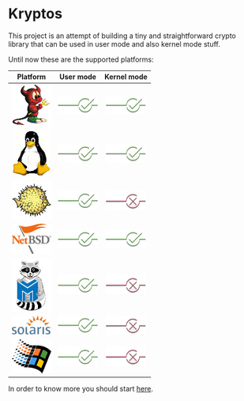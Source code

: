 # Kryptos

This project is an attempt of building a tiny and straightforward crypto library that can be used in user mode and also
kernel mode stuff.

Until now these are the supported platforms:

| **Platform** | **User mode** | **Kernel mode** |
|:------------:|:-------------:|:---------------:|
|![FreeBSD](https://github.com/rafael-santiago/kryptos/blob/master/etc/small-beastie.jpg "FreeBSD")|![Yes](https://github.com/rafael-santiago/kryptos/blob/master/etc/yes-check-mark.jpg "Yes")|![Yes](https://github.com/rafael-santiago/kryptos/blob/master/etc/yes-check-mark.jpg "Yes")|
|![Linux](https://github.com/rafael-santiago/kryptos/blob/master/etc/small-tux.jpg "Linux")|![Yes](https://github.com/rafael-santiago/kryptos/blob/master/etc/yes-check-mark.jpg "Yes")|![Yes](https://github.com/rafael-santiago/kryptos/blob/master/etc/yes-check-mark.jpg "Yes")|
|![OpenBSD](https://github.com/rafael-santiago/kryptos/blob/master/etc/small-puffy.jpg "OpenBSD")|![Yes](https://github.com/rafael-santiago/kryptos/blob/master/etc/yes-check-mark.jpg "Yes")|![No](https://github.com/rafael-santiago/kryptos/blob/master/etc/no-check-mark.jpg "No")|
|![NetBSD](https://github.com/rafael-santiago/kryptos/blob/master/etc/small-netbsd-flag.jpg "NetBSD")|![Yes](https://github.com/rafael-santiago/kryptos/blob/master/etc/yes-check-mark.jpg "Yes")|![Yes](https://github.com/rafael-santiago/kryptos/blob/master/etc/yes-check-mark.jpg "Yes")|
|![MINIX](https://github.com/rafael-santiago/kryptos/blob/master/etc/small-raccoon.jpg "MINIX")|![Yes](https://github.com/rafael-santiago/kryptos/blob/master/etc/yes-check-mark.jpg "Yes")|![No](https://github.com/rafael-santiago/kryptos/blob/master/etc/no-check-mark.jpg "No")|
|![SOLARIS](https://github.com/rafael-santiago/kryptos/blob/master/etc/small-solaris-sun.jpg "Solaris")|![Yes](https://github.com/rafael-santiago/kryptos/blob/master/etc/yes-check-mark.jpg "Yes")|![No](https://github.com/rafael-santiago/kryptos/blob/master/etc/no-check-mark.jpg "No")|
|![Windows](https://github.com/rafael-santiago/kryptos/blob/master/etc/small-windows-logo.jpg "Windows")|![Yes](https://github.com/rafael-santiago/kryptos/blob/master/etc/yes-check-mark.jpg "Yes")|![No](https://github.com/rafael-santiago/kryptos/blob/master/etc/no-check-mark.jpg "No")|

In order to know more you should start [here](https://github.com/rafael-santiago/kryptos/blob/master/doc/README.md).
